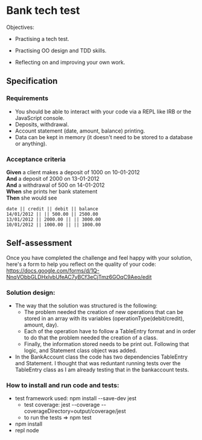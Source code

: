 # Bank tech test

Objectives:

- Practising a tech test.

- Practising OO design and TDD skills.

- Reflecting on and improving your own work.

## Specification

### Requirements

- You should be able to interact with your code via a REPL like IRB or the JavaScript console.
- Deposits, withdrawal.
- Account statement (date, amount, balance) printing.
- Data can be kept in memory (it doesn't need to be stored to a database or anything).

### Acceptance criteria

**Given** a client makes a deposit of 1000 on 10-01-2012  
**And** a deposit of 2000 on 13-01-2012  
**And** a withdrawal of 500 on 14-01-2012  
**When** she prints her bank statement  
**Then** she would see

```
date || credit || debit || balance
14/01/2012 || || 500.00 || 2500.00
13/01/2012 || 2000.00 || || 3000.00
10/01/2012 || 1000.00 || || 1000.00
```

## Self-assessment

Once you have completed the challenge and feel happy with your solution, here's a form to help you reflect on the quality of your code: https://docs.google.com/forms/d/1Q-NnqVObbGLDHxlvbUfeAC7yBCf3eCjTmz6GOqC9Aeo/edit

### Solution design:

- The way that the solution was structured is the following:
  - The problem needed the creation of new operations that can be stored in an array with its variables (operationType(debit/credit), amount, day).
  - Each of the operation have to follow a TableEntry format and in order to do that the problem needed the creation of a class.
  - Finally, the information stored needs to be print out. Following that logic, and Statement class object was added.
- In the BankAccount class the code has two dependencies TableEntry and Statement. I thought that was reduntant running tests over the TableEntry class as I am already testing that in the bankaccount tests.

### How to install and run code and tests:

- test framework used: npm install --save-dev jest
  - test coverage: jest --coverage --coverageDirectory=output/coverage/jest
  - to run the tests => npm test
- npm install
- repl node
